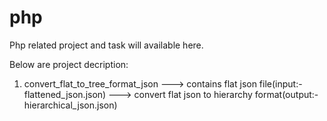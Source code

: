 # php
Php related project and task will available here.

Below are project decription:

1) convert_flat_to_tree_format_json 
---> contains flat json file(input:- flattened_json.json)
---> convert flat json to hierarchy format(output:- hierarchical_json.json)
